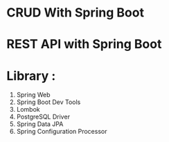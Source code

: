 # CRUD With Spring Boot
# REST API with Spring Boot
# Library :
1. Spring Web
2. Spring Boot Dev Tools
3. Lombok
4. PostgreSQL Driver
5. Spring Data JPA
6. Spring Configuration Processor

